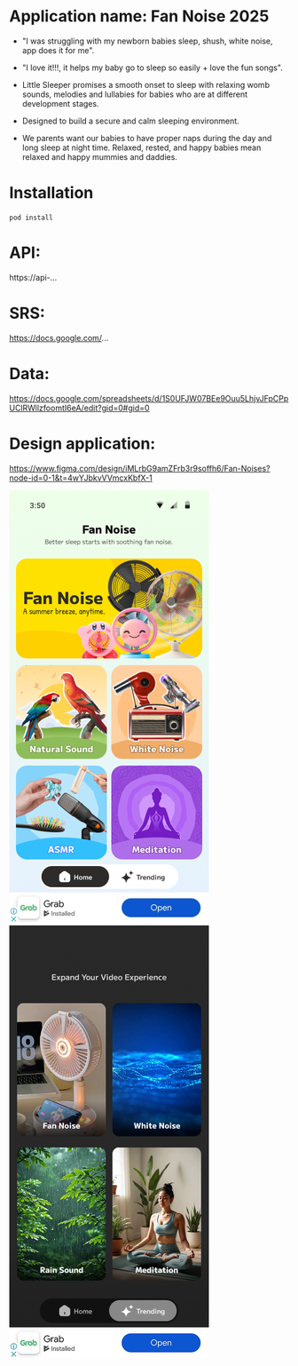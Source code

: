 # Application name: Fan Noise 2025

- "I was struggling with my newborn babies sleep, shush, white noise, app does it for me".

- "I love it!!!, it helps my baby go to sleep so easily + love the fun songs".

- Little Sleeper promises a smooth onset to sleep with relaxing womb sounds, melodies and lullabies for babies who are at different development stages.

- Designed to build a secure and calm sleeping environment.

- We parents want our babies to have proper naps during the day and long sleep at night time. Relaxed, rested, and happy babies mean relaxed and happy mummies and daddies.

# Installation
```
pod install
```

# API:

https://api-...

# SRS:

https://docs.google.com/...

# Data:

https://docs.google.com/spreadsheets/d/1S0UFJW07BEe9Ouu5LhjvJFpCPpUClRWllzfoomtI6eA/edit?gid=0#gid=0

# Design application:

https://www.figma.com/design/iMLrbG9amZFrb3r9soffh6/Fan-Noises?node-id=0-1&t=4wYJbkvVVmcxKbfX-1

![image Home](./ScreenShot/Home.png)
![image Trending](./ScreenShot/Trending.png)
